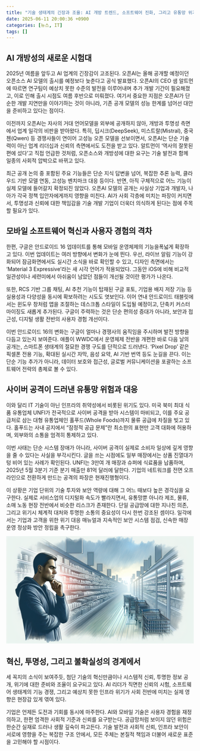 ```yaml
---
title: "기술 생태계의 긴장과 조율: AI 개방 트렌드, 소프트웨어 진화, 그리고 유통망 위기의 단면"
date: 2025-06-11 20:00:36 +0900
categories: [뉴스, IT]
tags: []
---
```


## AI 개방성의 새로운 시험대

2025년 여름을 앞두고 AI 업계의 긴장감이 고조된다. 오픈AI는 올해 공개할 예정이던 오픈소스 AI 모델의 출시를 예정보다 늦춘다고 공식 발표했다. 오픈AI의 CEO 샘 알트먼에 따르면 연구팀이 예상치 못한 수준의 발전을 이루어내며 추가 개발 기간이 필요해졌고, 이로 인해 출시 시점도 여름 후반으로 미뤄졌다. 여기서 중요한 지점은 오픈AI가 단순한 개발 지연만을 이야기하는 것이 아니라, 기존 공개 모델의 성능 한계를 넘어선 대안을 준비하고 있다는 점이다.

이전까지 오픈AI는 자사의 거대 언어모델을 외부에 공개하지 않아, 개방과 투명성 측면에서 업계 일각의 비판을 받아왔다. 특히, 딥시크(DeepSeek), 미스트랄(Mistral), 중국 첸(Qwen) 등 경쟁사들이 연이어 고성능 오픈 모델을 선보이면서, 오픈AI는 단순 기술력이 아닌 업계 리더십과 신뢰의 측면에서도 도전을 받고 있다. 알트먼이 ‘역사의 잘못된 편에 섰다’고 직접 언급한 것처럼, 오픈소스와 개방성에 대한 요구는 기술 발전과 함께 일종의 사회적 압박으로 바뀌고 있다.

최근 공개 논의 중 포함된 주요 기능들은 단순 지식 답변을 넘어, 복잡한 추론 능력, 클라우드 기반 모델 연동, 고성능 벤치마크 대응 등이다. 반면, 아직 구체적으로 어느 기능이 실제 모델에 들어갈지 확정되진 않았다. 오픈AI 모델의 공개는 사실상 기업과 개발자, 나아가 각국 정책 입안자에게까지 영향을 미친다. AI가 사회 각층에 미치는 파장이 커지면서, 투명성과 신뢰에 대한 책임감을 기술 개발 기업이 더욱더 의식하게 된다는 점에 주목할 필요가 있다.

## 모바일 소프트웨어 혁신과 사용자 경험의 격차

한편, 구글은 안드로이드 16 업데이트를 통해 모바일 운영체제의 기능을폭넓게 확장하고 있다. 이번 업데이트는 여러 방향에서 변화가 눈에 띈다. 우선, 라이브 알림 기능이 강화되어 잠금화면에서도 실시간 소식을 바로 확인할 수 있고, 디자인 측면에서는 ‘Material 3 Expressive’라는 새 시각 언어가 적용되었다. 그동안 iOS에 비해 비교적 일관성이나 세련미에서 아쉬움이 남았던 점들이 개선될 것이란 평가가 나온다.

또한, RCS 기반 그룹 채팅, AI 추천 기능이 탑재된 구글 포토, 기업용 배지 저장 기능 등 실용성과 다양성을 동시에 확보하려는 시도도 엿보인다. 이어 연내 안드로이드 태블릿에서는 윈도우 창처럼 앱을 조절하는 데스크톱 스타일이 도입될 예정이고, 단축키 커스터마이징도 새롭게 추가된다. 구글이 주력하는 것은 단순 편의성 증대가 아니라, 보안과 접근성, 디지털 생활 전반의 사용자 경험 개선이다.

이번 안드로이드 16의 변화는 구글이 얼마나 경쟁사의 움직임을 주시하며 발전 방향을 다듬고 있는지 보여준다. 애플이 WWDC에서 운영체제 전반을 개편한 바로 다음 날의 공개는, 스마트폰 생태계의 절묘한 경쟁 구도를 단적으로 드러낸다. ‘Pixel Drop’ 같은 픽셀폰 전용 기능, 확대된 실시간 자막, 음성 요약, AI 기반 번역 등도 눈길을 끈다. 이는 단순 기능 추가가 아니라, 데이터 보호와 접근성, 글로벌 커뮤니케이션을 포괄하는 소프트웨어 전략의 총체로 볼 수 있다.

## 사이버 공격이 드러낸 유통망 위험과 대응

이와 달리 IT 기술이 아닌 인프라의 취약성에서 비롯된 위기도 있다. 미국 북미 최대 식품 유통업체 UNFI가 전국적으로 사이버 공격을 받아 시스템이 마비되고, 이를 주요 공급처로 삼는 대형 유통업체인 홀푸드(Whole Foods)까지 물류 공급에 차질을 빚고 있다. 홀푸드는 사내 공지에서 “잠정적 공급 문제”란 최소한의 표현만 고객 대화에 허용하며, 외부와의 소통을 엄격히 통제하고 있다.

이번 사태는 단순 시스템 장애가 아니라, 사이버 공격이 실제로 소비자 일상에 깊게 영향을 줄 수 있다는 사실을 부각시킨다. 글을 쓰는 시점에도 일부 매장에서는 상품 진열대가 텅 비어 있는 사례가 확인된다. UNFI는 3만여 개 매장과 슈퍼에 식료품을 납품하며, 2025년 5월 3분기 기준 분기 매출만 81억 달러에 달한다. 기업의 네트워크를 전면 오프라인으로 전환하게 만드는 공격의 파장은 현재진행형이다.

이 상황은 기업 단위의 기술 투자와 보안 역량에 대해 그 어느 때보다 높은 경각심을 요구한다. 실제로 서비스업의 디지털화 속도가 빨라지면서, 유통망뿐 아니라 제조, 물류, 소매 노동 현장 전반에서 비슷한 리스크가 존재한다. 단일 공급망에 대한 지나친 의존, 그리고 위기시 체계적 대처와 투명한 소통의 중요성이 다시 한번 강조된 셈이다. 일각에서는 기업과 고객을 위한 위기 대응 매뉴얼과 지속적인 보안 시스템 점검, 신속한 매장 운영 정상화 방안 정립을 촉구한다.

![안개 낀 새벽, 텅 빈 대형마트 매대 앞에서 생각에 잠긴 점원](assets/img/2025-06-11-0590c88b-f3e1-4fc5-b254-efac37e305a1/1749639694809.png)

## 혁신, 투명성, 그리고 불확실성의 경계에서

세 꼭지의 소식이 보여주듯, 첨단 기술의 혁신만큼이나 시스템적 신뢰, 투명한 정보 공개, 위기에 대한 준비와 조율이 요구되고 있다. AI 리더가 직면한 신뢰의 시험, 소프트웨어 생태계의 기능 경쟁, 그리고 예상치 못한 인프라 위기가 사회 전반에 미치는 실제 영향은 현장감 있게 엮여 있다.

기업은 언제든 도전과 기회를 동시에 마주한다. AI와 모바일 기술은 사용자 경험을 재정의하고, 한편 엄격한 사회적 기준과 신뢰를 요구받는다. 공급망처럼 보이지 않던 위험은 한순간 실재로 드러나 생활 깊숙이 파고든다. 기술 발전과 사회적 신뢰, 인프라 보안이 서로에 영향을 주는 복잡한 구조 안에서, 모든 주체는 본질적 책임과 더불어 새로운 표준을 고민해야 할 시점이다.